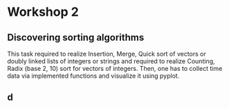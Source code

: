 # Workshop 2
## Discovering sorting algorithms
This task required to realize Insertion, Merge, Quick sort of vectors or doubly linked lists of integers or strings and required to realize Counting, Radix (base 2, 10) sort for vectors of integers. Then, one has to collect time data via implemented functions and visualize it using pyplot.
## d
